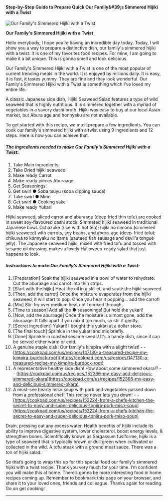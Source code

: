             

#### Step-by-Step Guide to Prepare Quick Our Family&amp;#39;s Simmered Hijiki with a Twist

![Our Family's Simmered Hijiki with a Twist](https://img-global.cpcdn.com/recipes/6035802359332864/751x532cq70/our-familys-simmered-hijiki-with-a-twist-recipe-main-photo.jpg)

**Our Family's Simmered Hijiki with a Twist**

Hello everybody, I hope you’re having an incredible day today. Today, I will show you a way to prepare a distinctive dish, our family's simmered hijiki with a twist. It is one of my favorites food recipes. For mine, I am going to make it a bit unique. This is gonna smell and look delicious.

Our Family's Simmered Hijiki with a Twist is one of the most popular of current trending meals in the world. It is enjoyed by millions daily. It is easy, it is fast, it tastes yummy. They are fine and they look wonderful. Our Family's Simmered Hijiki with a Twist is something which I’ve loved my entire life.

A classic Japanese side dish, Hijiki Seaweed Salad features a type of wild seaweed that is highly nutritious. It is simmered together with a myriad of vegetables in a savory dashi broth. Hijiki was easy to buy at our local Asian market, but Abura age and honnyaku are not available.

To get started with this recipe, we must prepare a few ingredients. You can cook our family's simmered hijiki with a twist using 9 ingredients and 12 steps. Here is how you can achieve that.

##### The ingredients needed to make Our Family's Simmered Hijiki with a Twist:

1.  Take Main ingredients:
2.  Take Dried hijiki seaweed
3.  Make ready Carrot
4.  Make ready pieces Aburaage
5.  Get Seasonings:
6.  Get swirl ● Soba tsuyu (soba dipping sauce)
7.  Take swirl ● Mirin
8.  Get swirl ● Cooking sake
9.  Make ready Yukari

Hijiki seaweed, sliced carrot and aburaage (deep fried thin tofu) are cooked in sweet soy-flavoured dashi stock. Simmered hijiki seaweed in traditional Japanese bowl. Ochazuke (rice with hot tea); hijiki no nimono (simmered hijiki seaweed) with carrots, soy beans, and abura-age (deep-fried tofu); chikuwa to konnyaku no itame (sauteed fish sausage and devil's tongue jelly). The Japanese seaweed hijiki, mixed with fried tofu and tossed with sesame oil dressing, makes a lovely Halloween-ready salad that just happens to look.

##### Instructions to make Our Family's Simmered Hijiki with a Twist:

1.  \[Preparation\] Soak the hijiki seaweed in a bowl of water to rehydrate. Cut the aburaage and carrot into thin strips.
2.  \[Start with the hijiki\] Heat the oil in a skillet, and sauté the hijiki seaweed.
3.  \[Then, add the carrot\] Once the moisture evaporates from the hijiki seaweed, it will start to pop. Once you hear it popping… add the carrot!
4.  \[Mix\] Stir-fry over medium heat until cooked through.
5.  \[Time to season\] Add all the ● seasonings! But hold the yukari!
6.  \[Now, add the aburaage\] Once the moisture is almost gone, add the aburaage. It falls apart if you mix it too much, so stir it gently.
7.  \[Secret ingredient\] Yukari! I bought this yukari at a dollar store.
8.  \[The final touch\] Sprinkle in the yukari and mix briefly.
9.  \[Done\] Sprinkle in roasted sesame seeds! It's a handy dish, since it can be served either warm or cold.
10.  A genuine staple dish! Our family's kimpira with a slight twist! - - [https://cookpad.com/us/recipes/147130-a-treasured-recipe-my-kimpira-burdock-root](https://cookpad.com/us/recipes/147130-a-treasured-recipe-my-kimpira-burdock-root)
11.  A representative healthy side dish! How about some simmered okara!? - - [https://cookpad.com/us/recipes/152366-my-easy-and-delicious-simmered-okara](https://cookpad.com/us/recipes/152366-my-easy-and-delicious-simmered-okara)
12.  A must-see hearty miso soup with pork and vegetables passed down from a professional chef! This recipe never lets you down! - - [https://cookpad.com/us/recipes/152224-from-a-chefs-kitchen-the-secret-to-easy-and-super-delicious-tonjiru-pork-miso-soup](https://cookpad.com/us/recipes/152224-from-a-chefs-kitchen-the-secret-to-easy-and-super-delicious-tonjiru-pork-miso-soup)

Drain, pressing out any excess water. Health benefits of hijiki include its ability to improve digestive system, lower cholesterol, boost energy levels, & strengthen bones. Scientifically known as Sargassum fusiforme, hijiki is a type of seaweed that is typically brown or dull green when cultivated or collected in the wild. A tofu steak with a ground meat sauce. There was a ton of hijiki salad.

So that’s going to wrap this up for this special food our family's simmered hijiki with a twist recipe. Thank you very much for your time. I’m confident you will make this at home. There’s gonna be more interesting food in home recipes coming up. Remember to bookmark this page on your browser, and share it to your loved ones, friends and colleague. Thanks again for reading. Go on get cooking!

* * *